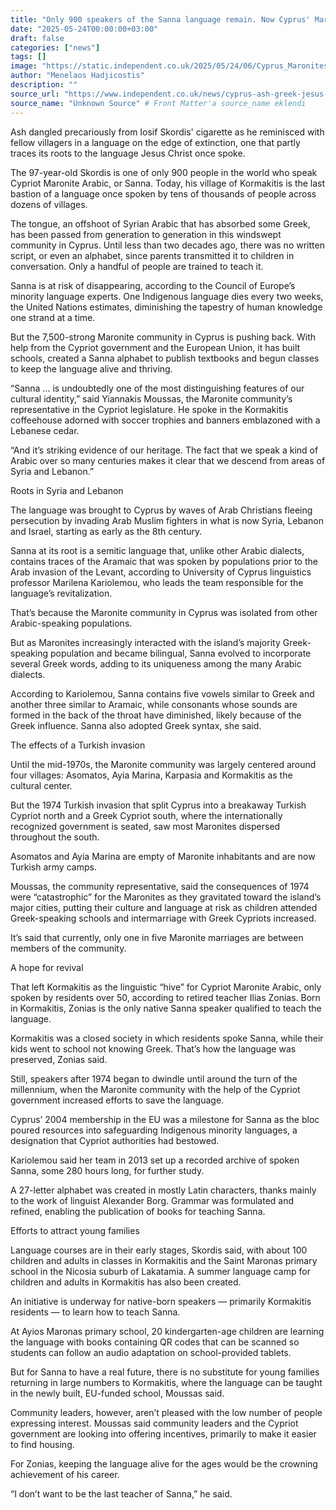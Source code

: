 ```yaml
---
title: "Only 900 speakers of the Sanna language remain. Now Cyprus' Maronites are mounting a comeback"
date: "2025-05-24T00:00:00+03:00"
draft: false
categories: ["news"]
tags: []
image: "https://static.independent.co.uk/2025/05/24/06/Cyprus_Maronites_Vanishing_Language_27391.jpg?width=1200"
author: "Menelaos Hadjicostis"
description: ""
source_url: "https://www.independent.co.uk/news/cyprus-ash-greek-jesus-christ-european-union-b2757095.html"
source_name: "Unknown Source" # Front Matter'a source_name eklendi
---
```

Ash dangled precariously from Iosif Skordis' cigarette as he reminisced with fellow villagers in a language on the edge of extinction, one that partly traces its roots to the language Jesus Christ once spoke.

The 97-year-old Skordis is one of only 900 people in the world who speak Cypriot Maronite Arabic, or Sanna. Today, his village of Kormakitis is the last bastion of a language once spoken by tens of thousands of people across dozens of villages.

The tongue, an offshoot of Syrian Arabic that has absorbed some Greek, has been passed from generation to generation in this windswept community in Cyprus. Until less than two decades ago, there was no written script, or even an alphabet, since parents transmitted it to children in conversation. Only a handful of people are trained to teach it.

Sanna is at risk of disappearing, according to the Council of Europe’s minority language experts. One Indigenous language dies every two weeks, the United Nations estimates, diminishing the tapestry of human knowledge one strand at a time.

But the 7,500-strong Maronite community in Cyprus is pushing back. With help from the Cypriot government and the European Union, it has built schools, created a Sanna alphabet to publish textbooks and begun classes to keep the language alive and thriving.

“Sanna … is undoubtedly one of the most distinguishing features of our cultural identity,” said Yiannakis Moussas, the Maronite community’s representative in the Cypriot legislature. He spoke in the Kormakitis coffeehouse adorned with soccer trophies and banners emblazoned with a Lebanese cedar.

“And it’s striking evidence of our heritage. The fact that we speak a kind of Arabic over so many centuries makes it clear that we descend from areas of Syria and Lebanon.”

 Roots in Syria and Lebanon 

The language was brought to Cyprus by waves of Arab Christians fleeing persecution by invading Arab Muslim fighters in what is now Syria, Lebanon and Israel, starting as early as the 8th century.

Sanna at its root is a semitic language that, unlike other Arabic dialects, contains traces of the Aramaic that was spoken by populations prior to the Arab invasion of the Levant, according to University of Cyprus linguistics professor Marilena Kariolemou, who leads the team responsible for the language’s revitalization.

That’s because the Maronite community in Cyprus was isolated from other Arabic-speaking populations.

But as Maronites increasingly interacted with the island’s majority Greek-speaking population and became bilingual, Sanna evolved to incorporate several Greek words, adding to its uniqueness among the many Arabic dialects.

According to Kariolemou, Sanna contains five vowels similar to Greek and another three similar to Aramaic, while consonants whose sounds are formed in the back of the throat have diminished, likely because of the Greek influence. Sanna also adopted Greek syntax, she said.

 The effects of a Turkish invasion 

Until the mid-1970s, the Maronite community was largely centered around four villages: Asomatos, Ayia Marina, Karpasia and Kormakitis as the cultural center.

But the 1974 Turkish invasion that split Cyprus into a breakaway Turkish Cypriot north and a Greek Cypriot south, where the internationally recognized government is seated, saw most Maronites dispersed throughout the south.

Asomatos and Ayia Marina are empty of Maronite inhabitants and are now Turkish army camps.

Moussas, the community representative, said the consequences of 1974 were “catastrophic” for the Maronites as they gravitated toward the island’s major cities, putting their culture and language at risk as children attended Greek-speaking schools and intermarriage with Greek Cypriots increased.

It’s said that currently, only one in five Maronite marriages are between members of the community.

 A hope for revival 

That left Kormakitis as the linguistic “hive” for Cypriot Maronite Arabic, only spoken by residents over 50, according to retired teacher Ilias Zonias. Born in Kormakitis, Zonias is the only native Sanna speaker qualified to teach the language.

Kormakitis was a closed society in which residents spoke Sanna, while their kids went to school not knowing Greek. That’s how the language was preserved, Zonias said.

Still, speakers after 1974 began to dwindle until around the turn of the millennium, when the Maronite community with the help of the Cypriot government increased efforts to save the language.

Cyprus’ 2004 membership in the EU was a milestone for Sanna as the bloc poured resources into safeguarding Indigenous minority languages, a designation that Cypriot authorities had bestowed.

Kariolemou said her team in 2013 set up a recorded archive of spoken Sanna, some 280 hours long, for further study.

A 27-letter alphabet was created in mostly Latin characters, thanks mainly to the work of linguist Alexander Borg. Grammar was formulated and refined, enabling the publication of books for teaching Sanna.

 Efforts to attract young families 

Language courses are in their early stages, Skordis said, with about 100 children and adults in classes in Kormakitis and the Saint Maronas primary school in the Nicosia suburb of Lakatamia. A summer language camp for children and adults in Kormakitis has also been created.

An initiative is underway for native-born speakers — primarily Kormakitis residents — to learn how to teach Sanna.

At Ayios Maronas primary school, 20 kindergarten-age children are learning the language with books containing QR codes that can be scanned so students can follow an audio adaptation on school-provided tablets.

But for Sanna to have a real future, there is no substitute for young families returning in large numbers to Kormakitis, where the language can be taught in the newly built, EU-funded school, Moussas said.

Community leaders, however, aren’t pleased with the low number of people expressing interest. Moussas said community leaders and the Cypriot government are looking into offering incentives, primarily to make it easier to find housing.

For Zonias, keeping the language alive for the ages would be the crowning achievement of his career.

“I don’t want to be the last teacher of Sanna,” he said.